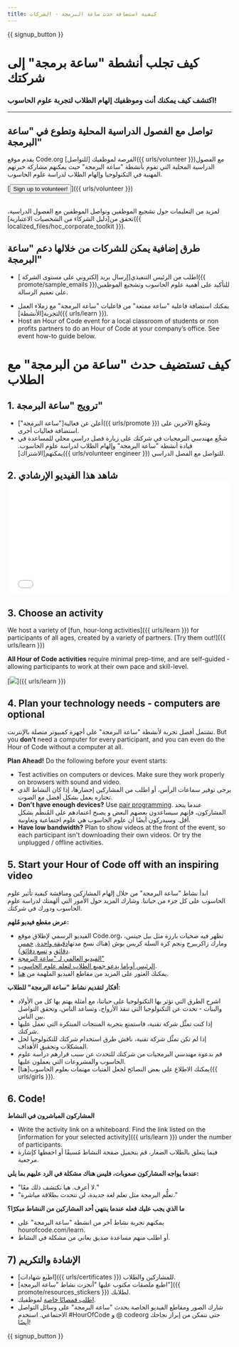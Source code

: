 ```yaml
---
title: كيفية استضافة حدث ساعة البرمجة - الشركات
---
```


{{ signup_button }}

# كيف تجلب أنشطة "ساعة برمجة" إلى شركتك
### اكتشف كيف يمكنك أنت وموظفيك إلهام الطلاب لتجربة علوم الحاسوب!

***

## تواصل مع الفصول الدراسية المحلية وتطوع في "ساعة البرمجة"
يقدم موقع Code.org الفرصة لموظفيك [للتواصل]({{ urls/volunteer }})مع الفصول الدراسية المحلية التي تقوم بأنشطة "ساعة البرمجة" حيث يمكنهم مشاركة خبرتهم المهنية في التكنولوجيا وإلهام الطلاب لدراسة علوم الحاسوب.

[<button>Sign up to volunteer!</button>]({{ urls/volunteer }})
<br>
<br>

لمزيد من التعليمات حول تشجيع الموظفين وتواصل الموظفين مع الفصول الدراسية، تحقق من[دليل الشركاء من الشخصيات الاعتبارية]({{ localized_files/hoc_corporate_toolkit }}).

## طرق إضافية يمكن للشركات من خلالها دعم "ساعة البرمجة"

- اطلب من الرئيس التنفيذي[إرسال بريد إلكتروني على مستوى الشركة ]({{ promote/sample_emails }})للتأكيد على أهمية علوم الحاسوب وتشجيع الموظفين على تعميم الرسالة.

</li> 
  
  - يمكنك استضافة فاعلية "ساعة ممتعة" من فاعليات "ساعة البرمجة" مع زملاء العمل لتجربة[الأنشطة]({{ urls/learn }}).
- Host an Hour of Code event for a local classroom of students or non profits partners to do an Hour of Code at your company’s office. See event how-to guide below.</ul> 




# كيف تستضيف حدث "ساعة من البرمجة" مع الطلاب



## 1. ترويج "ساعة البرمجة"

- أعلن عن فعالية["ساعة البرمجة"]({{ urls/promote }}) وشجِّع الآخرين على استضافة فعاليات أخرى.
- شجِّع مهندسي البرمجيات في شركتك على زيارة فصل دراسي محلي للمساعدة في قيادة أنشطة "ساعة البرمجة" وإلهام الطلاب لدراسة علوم الحاسوب. يمكنهم[الاشتراك]({{ urls/volunteer engineer }}) للتواصل مع الفصل الدراسي.



## 2. شاهد هذا الفيديو الإرشادي <iframe width="500" height="255" src="//www.youtube.com/embed/SrnvvWDm73k" frameborder="0" allowfullscreen mark="crwd-mark"></iframe> 



## 3. Choose an activity

We host a variety of [fun, hour-long activities]({{ urls/learn }}) for participants of all ages, created by a variety of partners. [Try them out!]({{ urls/learn }})

**All Hour of Code activities** require minimal prep-time, and are self-guided - allowing participants to work at their own pace and skill-level.

[<img src="/images/fit-700/tutorials.png" />]({{ urls/learn }})



## 4. Plan your technology needs - computers are optional

تشتمل أفضل تجربة لأنشطة "ساعة البرمجة" على أجهزة كمبيوتر متصلة بالإنترنت. But you **don’t** need a computer for every participant, and you can even do the Hour of Code without a computer at all.

**Plan Ahead!** Do the following before your event starts:

- Test activities on computers or devices. Make sure they work properly on browsers with sound and video.
- يرجى توفير سماعات الرأس، أو اطلب من المشاركين إحضارها، إذا كان النشاط الذي تختاره يعمل بشكل أفضل مع الصوت.
- **Don't have enough devices?** Use [pair programming](https://www.youtube.com/watch?v=vgkahOzFH2Q). عندما يتحد المشاركون، فإنهم سيساعدون بعضهم البعض و يصبح اعتمادهم على المُنظِّم بشكل أقل. وسيدركون أيضًا أن علوم الحاسوب هي علوم اجتماعية وتعاونية.
- **Have low bandwidth?** Plan to show videos at the front of the event, so each participant isn't downloading their own videos. Or try the unplugged / offline activities.



## 5.  Start your Hour of Code off with an inspiring video

ابدأ نشاط "ساعة البرمجة" من خلال إلهام المشاركين ومناقشة كيفية تأثير علوم الحاسوب على كل جزء من حياتنا. وشارك المزيد حول الأمور التي ألهمتك لدراسة علوم الحاسوب ودورك في شركتك.

**عرض مقطع فيديو مُلهم:**

- الفيديو الرسمي لإطلاق موقع Code.org، تظهر فيه ضخيات بارزة مثل بيل جيتس، ومارك زاكربيرج ونجم كرة السلة كريس بوش (هناك نسخ مدتها[دقيقة واحدة](https://www.youtube.com/watch?v=qYZF6oIZtfc), [خمس دقائق](https://www.youtube.com/watch?v=nKIu9yen5nc) و [تسع دقائق](https://www.youtube.com/watch?v=dU1xS07N-FA)).
- [الفيديو العالمي لـ "ساعة البرمجة"](https://www.youtube.com/watch?v=KsOIlDT145A)
- [الرئيس أوباما يدعو جميع الطلاب لتعلم علوم الحاسوب](https://www.youtube.com/watch?v=6XvmhE1J9PY).
- يمكنك العثور على المزيد من مقاطع الفيديو الملهمة من [هنا](https://www.youtube.com/playlist?list=PLzdnOPI1iJNfpD8i4Sx7U0y2MccnrNZuP).

**أفكار لتقديم نشاط "ساعة البرمجة" للطلاب:**

- اشرح الطرق التي تؤثر بها التكنولوجيا على حياتنا، مع أمثلة يهتم بها كل من الأولاد والبنات - تحدث عن التكنولوجيا التي تنقذ الأرواح، وتساعد الناس، وتحقق التواصل بين الناس.
- إذا كنت تمثِّل شركة تقنية، فاستمتع بتجربة المنتجات المبتكرة التي تعمل عليها شركتك.
- إذا لم تكن تمثِّل شركة تقنية، ناقش طرق استخدام شركتك للتكنولوجيا لحل المشكلات وتحقيق الأهداف.
- قم بدعوة مهندسي البرمجيات من شركتك للتحدث عن سبب قرارهم دراسة علوم الحاسوب والمشروعات التي يعملون عليها.
- يمكنك الاطلاع على بعض النصائح لجعل الفتيات مهتمات بعلوم الحاسوب[هنا]({{ urls/girls }}).



## 6. Code!

**المشاركون المباشرون في النشاط**

- Write the activity link on a whiteboard. Find the link listed on the [information for your selected activity]({{ urls/learn }}) under the number of participants.
- فيما يتعلق بالطلاب الصغار، قم بتحميل صفحة النشاط مُسبقًا أو احفظها كإشارة مرجعية.

**عندما يواجه المشاركون صعوبات، فليس هناك مشكلة في الرد عليهم بما يلي:**

- "لا أعرف. هيا نكتشف ذلك معًا."
- "تعلُّم البرمجة مثل تعلم لغة جديدة، لن تتحدث بطلاقة مباشرة."

**ما الذي يجب عليك فعله عندما ينتهي أحد المشاركين من النشاط مبكرًا؟**

- يمكنهم تجربة نشاط آخر من انشطة "ساعة البرمجة" على hourofcode.com/learn.
- أو اطلب منهم مساعدة صديق يعاني من مشكلة في النشاط.



## 7) الإشادة والتكريم

- [اطبع شهادات]({{ urls/certificates }}) للمشاركين والطلاب.
- [اطبع ملصقات مكتوب عليها "أنجزت نشاط "ساعة البرمجة"]({{ promote/resources_stickers }}) لطلابك.
- [اطلب قمصانًا خاصة](http://blog.code.org/post/132608499493/hour-of-code-shirts-and-more) لموظفيك.
- شارك الصور ومقاطع الفيديو الخاصة بحدث "ساعة البرمجة" على وسائل التواصل الاجتماعي. استخدم #HourOfCode و @ codeorg حتى نتمكن من إبراز نجاحك أيضًا!

{{ signup_button }}

